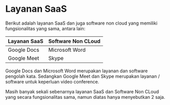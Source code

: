 # Layanan SaaS
Berikut adalah layanan SaaS dan juga software non cloud yang memiliki fungsionalitas yang sama, antara lain:

| Layanan SaaS  | Software Non CLoud  |
| ------------- |---------------------|
| Google Docs   | Microsoft Word      |
| Google Meet   | Skype               |

Google Docs dan Microsoft Word merupakan layanan dan software pengolah kata. Sedangkan Google Meet dan Skype merupakan layanan / software untuk keperluan video conference.

Masih banyak sekali sebenarnya layanan SaaS dan Software Non CLoud yang secara fungsionalitas sama, namun diatas hanya menyebutkan 2 saja.